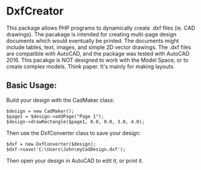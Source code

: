 # DxfCreator

This package allows PHP programs to dynamically create .dxf files (ie. CAD drawings). 
The pacakage is intended for creating multi-page design documents which would eventually be printed. The documents might include tables, text, images, and simple 2D vector drawings. The .dxf files are compatible with AutoCAD, and the package was tested with AutoCAD 2016.
This pacakge is NOT designed to work with the Model Space, or to create complex models. Think paper. It's mainly for making layouts.

## Basic Usage:

Build your design with the CadMaker class:
```
$design = new CadMaker();
$page1 = $design->addPage("Page 1");
$design->drawRectangle($page1, 0.0, 0.0, 3.0, 4.0);
```
Then use the DxfConverter class to save your design:
```
$dxf = new DxfConverter($design);
$dxf->save('C:\Users\John\myCadDesign.dxf');
```
Then open your design in AutoCAD to edit it, or print it.
